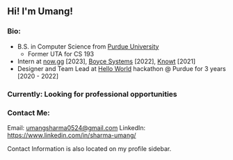 ## Hi! I'm Umang!

### Bio:
- B.S. in Computer Science from [Purdue University](https://cs.purdue.edu/)
    - Former UTA for CS 193
- Intern at [now.gg](https://now.gg/) \[2023], [Boyce Systems](https://www.boycesystems.com/) \[2022\], [Knowt](https://knowt.com/) \[2021\]
- Designer and Team Lead at [Hello World](https://www.instagram.com/helloworldpurdue/?hl=en) hackathon @ Purdue for 3 years \[2020 - 2022\]

### Currently: Looking for professional opportunities

### Contact Me:
Email: umangsharma0524@gmail.com
LinkedIn: https://www.linkedin.com/in/sharma-umang/

Contact Information is also located on my profile sidebar.


